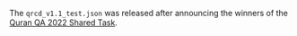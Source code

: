 
The `qrcd_v1.1_test.json` was released after announcing the winners of the [Quran QA 2022 Shared Task](https://sites.google.com/view/quran-qa-2022/home?authuser=0). 
